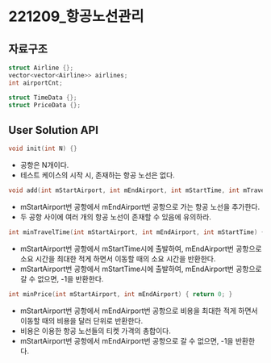# 221209_항공노선관리

## 자료구조

```cpp
struct Airline {};
vector<vector<Airline>> airlines;
int airportCnt;

struct TimeData {};
struct PriceData {};
```

## User Solution API

```cpp
void init(int N) {}
```
- 공항은 N개이다.
- 테스트 케이스의 시작 시, 존재하는 항공 노선은 없다.

```cpp
void add(int mStartAirport, int mEndAirport, int mStartTime, int mTravelTime, int mPrice) {}
```
- mStartAirport번 공항에서 mEndAirport번 공항으로 가는 항공 노선을 추가한다.
- 두 공항 사이에 여러 개의 항공 노선이 존재할 수 있음에 유의하라.

```cpp
int minTravelTime(int mStartAirport, int mEndAirport, int mStartTime) { return 0; }
```
- mStartAirport번 공항에서 mStartTime시에 출발하여, mEndAirport번 공항으로 소요 시간을 최대한 적게 하면서 이동할 때의 소요 시간을 반환한다.
- mStartAirport번 공항에서 mStartTime시에 출발하여, mEndAirport번 공항으로 갈 수 없으면, -1을 반환한다.

```cpp
int minPrice(int mStartAirport, int mEndAirport) { return 0; }
```
- mStartAirport번 공항에서 mEndAirport번 공항으로 비용을 최대한 적게 하면서 이동할 때의 비용을 달러 단위로 반환한다.
- 비용은 이용한 항공 노선들의 티켓 가격의 총합이다.
- mStartAirport번 공항에서 mEndAirport번 공항으로 갈 수 없으면, -1을 반환한다.
